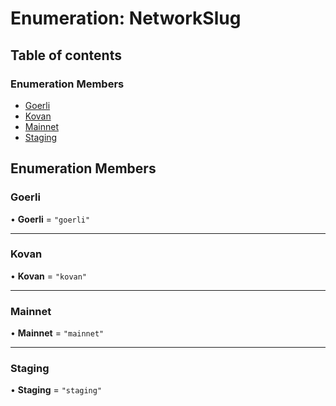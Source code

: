 # Enumeration: NetworkSlug

## Table of contents

### Enumeration Members

- [Goerli](NetworkSlug.md#goerli)
- [Kovan](NetworkSlug.md#kovan)
- [Mainnet](NetworkSlug.md#mainnet)
- [Staging](NetworkSlug.md#staging)

## Enumeration Members

### <a id="goerli" name="goerli"></a> Goerli

• **Goerli** = ``"goerli"``

___

### <a id="kovan" name="kovan"></a> Kovan

• **Kovan** = ``"kovan"``

___

### <a id="mainnet" name="mainnet"></a> Mainnet

• **Mainnet** = ``"mainnet"``

___

### <a id="staging" name="staging"></a> Staging

• **Staging** = ``"staging"``
